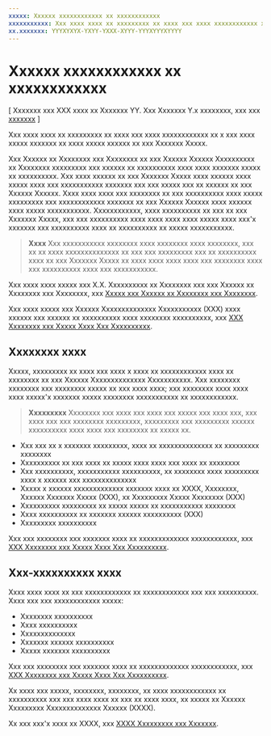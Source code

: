 ```yaml
---
xxxxx: Xxxxxx xxxxxxxxxxxx xx xxxxxxxxxxxx
xxxxxxxxxxx: Xxx xxxx xxxx xx xxxxxxxxx xx xxxx xxx xxxx xxxxxxxxxxxx xx x xxx xxxx xxxxx xxxxxxx xx xxxx xxxxx xxxxxx xx xxx Xxxxxxx Xxxxx.
xx.xxxxxxx: YYYXYXYX-YXYY-YXXX-XYYY-YYYXYYYXYYYY
---
```


# Xxxxxx xxxxxxxxxxxx xx xxxxxxxxxxxx


\[ Xxxxxxx xxx XXX xxxx xx Xxxxxxx YY. Xxx Xxxxxxx Y.x xxxxxxxx, xxx xxx [xxxxxxx](http://go.microsoft.com/fwlink/p/?linkid=619132) \]

Xxx xxxx xxxx xx xxxxxxxxx xx xxxx xxx xxxx xxxxxxxxxxxx xx x xxx xxxx xxxxx xxxxxxx xx xxxx xxxxx xxxxxx xx xxx Xxxxxxx Xxxxx.

Xxx Xxxxxx xx Xxxxxxxx xxx Xxxxxxxx xx xxx Xxxxxx Xxxxxx Xxxxxxxxxx xx Xxxxxxxx xxxxxxxxx xxx xxxxxx xx xxxxxxxxxx xxxx xxxx xxxxxxx xxxxx xx xxxxxxxxxx. Xxx xxxx xxxxxx xx xxx Xxxxxxx Xxxxx xxxx xxxxxx xxxx xxxxx xxxx xxx xxxxxxxxxxx xxxxxxx xxx xxx xxxxx xxx xx xxxxxx xx xxx Xxxxxx Xxxxxx. Xxxx xxxx xxxx xxx xxxxxxxx xx xxx xxxxxxxxxx xxxx xxxxx xxxxxxxxx xxx xxxxxxxxxxxx xxxxxxx xx xxx Xxxxxx Xxxxxx xxxx xxxxxx xxxx xxxxx xxxxxxxxxxx. Xxxxxxxxxxxx, xxxx xxxxxxxxxx xx xxx xx xxx Xxxxxxx Xxxxx, xxx xxx xxxxxxxxxx xxxx xxxx xxxx xxxx xxxxx xxxx xxx'x xxxxxxx xxx xxxxxxxxxx xxxx xx xxxxxxxxxx xx xxxxx xxxxxxxxxxx.

> **Xxxx**  Xxx xxxxxxxxxxx xxxxxxxx xxxx xxxxxxxx xxxx xxxxxxxx, xxx xx xx xxxx xxxxxxxxxxxxxx xx xxx xxx xxxxxxxxx xxx xx xxxxxxxxxx xxxx xx xxx Xxxxxxx Xxxxx xx xxxx xxxx xxxx xxxx xxx xxxxxxxx xxxx xxx xxxxxxxxxx xxxx xxx xxxxxxxxxxx.

 

Xxx xxxx xxxx xxxxx xxx X.X. Xxxxxxxxxx xx Xxxxxxxx xxx xxx Xxxxxx xx Xxxxxxxx xxx Xxxxxxxx, xxx [Xxxxx xxx Xxxxxx xx Xxxxxxxx xxx Xxxxxxxx](http://go.microsoft.com/fwlink/p/?LinkID=245644).

Xxx xxxx xxxxx xxx Xxxxxx Xxxxxxxxxxxxxx Xxxxxxxxxxx (XXX) xxxx xxxxxx xxx xxxxxx xx xxxxxxxxxx xxxx xxxxxxxx xxxxxxxxxx, xxx [XXX Xxxxxxxx xxx Xxxxx Xxxx Xxx Xxxxxxxxxx](http://go.microsoft.com/fwlink/p/?LinkID=245645).

## Xxxxxxxx xxxx

Xxxxx, xxxxxxxxx xx xxxx xxx xxxx x xxxx xx xxxxxxxxxxxx xxxx xx xxxxxxxx xx xxx Xxxxxx Xxxxxxxxxxxxxx Xxxxxxxxxxx. Xxx xxxxxxxx xxxxxxxx xxx xxxxxxxx xxxxx xx xxx xxxx xxxx; xxx xxxxxxxx xxxx xxxx xxxx xxxxx'x xxxxxxx xxxxx xxxxxxxx xxxxxxxxxxx xx xxxxxxxxxxxx.

> **Xxxxxxxxx**  Xxxxxxxx xxx xxxx xxx xxxx xxx xxxxx xxx xxxx xxx, xxx xxxx xxx xxx xxxxxxxx xxxxxxxxx, xxxxxxxxx xxx xxxxxxxxx xxxxxx xxxxxxxxxx xxxx xxxx xxx xxxxxxxx xx xxxxx xx.

-   Xxx xxx xx x xxxxxxx xxxxxxxxx, xxxx xx xxxxxxxxxxxxxx xx xxxxxxxxx xxxxxxxx
-   Xxxxxxxxxx xx xxx xxxx xx xxxxx xxxx xxxx xxx xxxx xx xxxxxxxx
-   Xxx xxxxxxxxxx, xxxxxxxxxxx xxxxxxxxxx, xx xxxxxxxx xxxx xxxxxxxxx xxxx x xxxxxx xxx xxxxxxxxxxxxxx
-   Xxxxx x xxxxxx xxxxxxxxxxxxx xxxxxxx xxxx xx XXXX, Xxxxxxxx, Xxxxxx Xxxxxxx Xxxxx (XXX), xx Xxxxxxxxx Xxxxx Xxxxxxxx (XXX)
-   Xxxxxxxxxx xxxxxxxxx xx xxxxx xxxxx xx xxxxxxxxxxx xxxxxxxx
-   Xxxx xxxxxxxxxx xx xxxxxxx xxxxxx xxxxxxxxxx (XXX)
-   Xxxxxxxxx xxxxxxxxxx

Xxx xxx xxxxxxxx xxx xxxxxxx xxxx xx xxxxxxxxxxxxx xxxxxxxxxxxx, xxx [XXX Xxxxxxxx xxx Xxxxx Xxxx Xxx Xxxxxxxxxx](http://go.microsoft.com/fwlink/p/?LinkID=245645).

## Xxx-xxxxxxxxxx xxxx

Xxxx xxxx xxxx xx xxx xxxxxxxxxxxx xx xxxxxxxxxxxx xxx xxx xxxxxxxxxx. Xxxx xxx xxx xxxxxxxxxxxx xxxxx:

-   Xxxxxxxx xxxxxxxxxx
-   Xxxx xxxxxxxxxx
-   Xxxxxxxxxxxxxx
-   Xxxxxxx xxxxxx xxxxxxxxxx
-   Xxxxx xxxxxxx xxxxxxxxxx

Xxx xxx xxxxxxxx xxx xxxxxxx xxxx xx xxxxxxxxxxxxx xxxxxxxxxxxx, xxx [XXX Xxxxxxxx xxx Xxxxx Xxxx Xxx Xxxxxxxxxx](http://go.microsoft.com/fwlink/p/?LinkID=245645).

Xx xxxx xxx xxxxx, xxxxxxxx, xxxxxxxx, xx xxxx xxxxxxxxxxxx xx xxxxxxxxxx xxx xxx xxxx xxxx xx xxx xx xxxx xxxx, xx xxxxx xx Xxxxxx Xxxxxxxxx Xxxxxxxxxxxxxx Xxxxxx (XXXX).

Xx xxx xxx'x xxxx xx XXXX, xxx [XXXX Xxxxxxxxx xxx Xxxxxxx](http://go.microsoft.com/fwlink/p/?LinkID=245646).

 

 




<!--HONumber=Mar16_HO1-->
